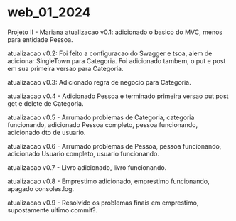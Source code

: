 # web_01_2024
Projeto II - Mariana
atualizacao v0.1: adicionado o basico do MVC, menos para entidade Pessoa.

atualizacao v0.2: Foi feito a configuracao do Swagger e tsoa, alem de adicionar SingleTown para Categoria. Foi adicionado tambem, o put e post em sua primeira versao para Categoria.

atualizacao v0.3: Adicionado regra de negocio para Categoria.

atualizacao v0.4 - Adicionado Pessoa e terminado primeira versao put post get e delete de Categoria.

atualizacao v0.5 - Arrumado problemas de Categoria, categoria funcionando, adicionado Pessoa completo, pessoa funcionando, adicionado dto de usuario.

atualizacao v0.6 - Arrumado problemas de Pessoa, pessoa funcionando, adicionado Usuario completo, usuario funcionando.

atualizacao v0.7 - Livro adicionado, livro funcionando.

atualizacao v0.8 - Emprestimo adicionado, emprestimo funcionando, apagado consoles.log.

atualizacao v0.9 - Resolvido os problemas finais em emprestimo, supostamente ultimo commit?.